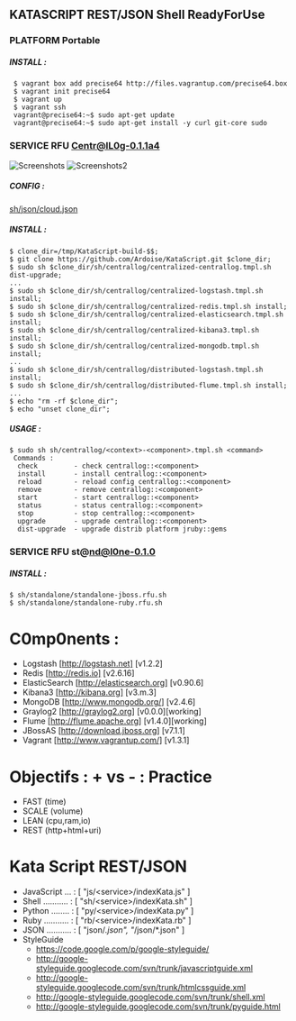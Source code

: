 ## KATASCRIPT REST/JSON Shell ReadyForUse

### PLATFORM Portable
##### INSTALL :
     $ vagrant box add precise64 http://files.vagrantup.com/precise64.box
     $ vagrant init precise64
     $ vagrant up
     $ vagrant ssh
     vagrant@precise64:~$ sudo apt-get update
     vagrant@precise64:~$ sudo apt-get install -y curl git-core sudo

### SERVICE RFU Centr@lL0g-0.1.1a4
  ![Screenshots](https://cacoo.com/diagrams/mTm79GTjCk8HGxsz-BE94C.png?t=1368912915182)
  ![Screenshots2](https://cacoo.com/diagrams/b8v677hxhjQriPld)

##### CONFIG :
[sh/json/cloud.json](https://github.com/Ardoise/KataScript/blob/master/sh/json/cloud.json)
    
##### INSTALL :
    $ clone_dir=/tmp/KataScript-build-$$;
    $ git clone https://github.com/Ardoise/KataScript.git $clone_dir;
    $ sudo sh $clone_dir/sh/centrallog/centralized-centrallog.tmpl.sh dist-upgrade;
    ...
    $ sudo sh $clone_dir/sh/centrallog/centralized-logstash.tmpl.sh install;
    $ sudo sh $clone_dir/sh/centrallog/centralized-redis.tmpl.sh install;
    $ sudo sh $clone_dir/sh/centrallog/centralized-elasticsearch.tmpl.sh install;
    $ sudo sh $clone_dir/sh/centrallog/centralized-kibana3.tmpl.sh install;
    $ sudo sh $clone_dir/sh/centrallog/centralized-mongodb.tmpl.sh install;
    ...
    $ sudo sh $clone_dir/sh/centrallog/distributed-logstash.tmpl.sh install;
    $ sudo sh $clone_dir/sh/centrallog/distributed-flume.tmpl.sh install;
    ...
    $ echo "rm -rf $clone_dir";
    $ echo "unset clone_dir";
    
##### USAGE :
    $ sudo sh sh/centrallog/<context>-<component>.tmpl.sh <command>
     Commands :
      check         - check centrallog::<component>
      install       - install centrallog::<component>
      reload        - reload config centrallog::<component>
      remove        - remove centrallog::<component>
      start         - start centrallog::<component>
      status        - status centrallog::<component>
      stop          - stop centrallog::<component>
      upgrade       - upgrade centrallog::<component>
      dist-upgrade  - upgrade distrib platform jruby::gems

### SERVICE RFU st@nd@l0ne-0.1.0
    
##### INSTALL :
    $ sh/standalone/standalone-jboss.rfu.sh
    $ sh/standalone/standalone-ruby.rfu.sh

C0mp0nents :
==========================
  - Logstash [http://logstash.net] [v1.2.2]
  - Redis [http://redis.io] [v2.6.16]
  - ElasticSearch [http://elasticsearch.org] [v0.90.6]
  - Kibana3 [http://kibana.org] [v3.m.3]
  - MongoDB [http://www.mongodb.org/] [v2.4.6]
  - Graylog2 [http://graylog2.org] [v0.0.0][working]
  - Flume [http://flume.apache.org] [v1.4.0][working]
  - JBossAS [http://download.jboss.org] [v7.1.1]
  - Vagrant [http://www.vagrantup.com/] [v1.3.1]

Objectifs : + vs - : Practice 
=============================
  - FAST        (time)
  - SCALE       (volume)
  - LEAN        (cpu,ram,io)
  - REST        (http+html+uri)
  
Kata Script REST/JSON
=============================
  - JavaScript ... : [ "js/\<service\>/indexKata.js" ]
  - Shell ........... : [ "sh/\<service\>/indexKata.sh" ]
  - Python ........ : [ "py/\<service\>/indexKata.py" ]
  - Ruby ........... : [ "rb/\<service\>/indexKata.rb" ]
  - JSON ........... : [ "json/*.json", "*/json/*.json" ]
  - StyleGuide
    - https://code.google.com/p/google-styleguide/
    - http://google-styleguide.googlecode.com/svn/trunk/javascriptguide.xml
    - http://google-styleguide.googlecode.com/svn/trunk/htmlcssguide.xml
    - http://google-styleguide.googlecode.com/svn/trunk/shell.xml
    - http://google-styleguide.googlecode.com/svn/trunk/pyguide.html
